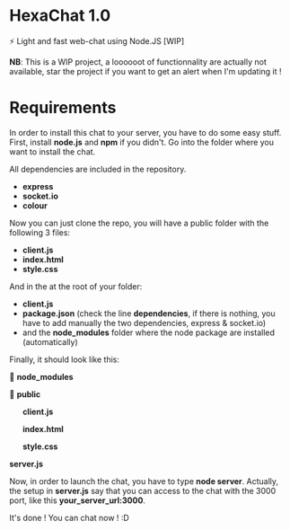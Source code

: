 # HexaChat 1.0
:zap: Light and fast web-chat using Node.JS [WIP]

**NB**: This is a WIP project, a loooooot of functionnality are actually not available, star the project if you want to get an alert when I'm updating it !

# Requirements

In order to install this chat to your server, you have to do some easy stuff.
First, install **node.js** and **npm** if you didn't.
Go into the folder where you want to install the chat.

All dependencies are included in the repository.
* **express**
* **socket.io**
* **colour**

Now you can just clone the repo, you will have a public folder with the following 3 files:
* **client.js**
* **index.html**
* **style.css**

And in the at the root of your folder:
* **client.js**
* **package.json** (check the line **dependencies**, if there is nothing, you have to add manually the two dependencies, express & socket.io)
* and the **node_modules** folder where the node package are installed (automatically)

Finally, it should look like this:

:file_folder: **node_modules**

:open_file_folder: **public**

&nbsp;&nbsp;&nbsp;&nbsp;&nbsp;&nbsp;**client.js**

&nbsp;&nbsp;&nbsp;&nbsp;&nbsp;&nbsp;**index.html**

&nbsp;&nbsp;&nbsp;&nbsp;&nbsp;&nbsp;**style.css**

**server.js**

Now, in order to launch the chat, you have to type **node server**.
Actually, the setup in **server.js** say that you can access to the chat with the 3000 port, like this **your_server_url:3000**.

It's done ! You can chat now ! :D
